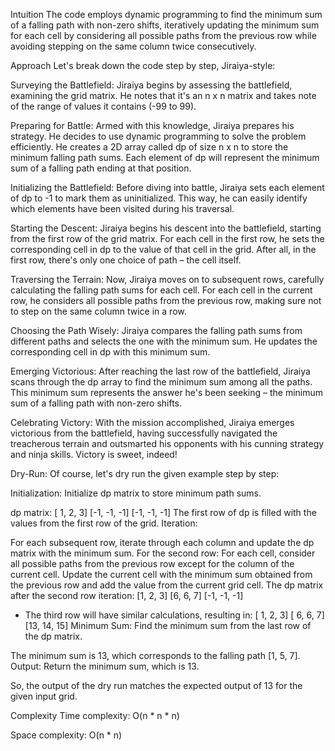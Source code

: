 Intuition
The code employs dynamic programming to find the minimum sum of a falling path with non-zero shifts, iteratively updating the minimum sum for each cell by considering all possible paths from the previous row while avoiding stepping on the same column twice consecutively.

Approach
Let's break down the code step by step, Jiraiya-style:

Surveying the Battlefield: Jiraiya begins by assessing the battlefield, examining the grid matrix. He notes that it's an n x n matrix and takes note of the range of values it contains (-99 to 99).

Preparing for Battle: Armed with this knowledge, Jiraiya prepares his strategy. He decides to use dynamic programming to solve the problem efficiently. He creates a 2D array called dp of size n x n to store the minimum falling path sums. Each element of dp will represent the minimum sum of a falling path ending at that position.

Initializing the Battlefield: Before diving into battle, Jiraiya sets each element of dp to -1 to mark them as uninitialized. This way, he can easily identify which elements have been visited during his traversal.

Starting the Descent: Jiraiya begins his descent into the battlefield, starting from the first row of the grid matrix. For each cell in the first row, he sets the corresponding cell in dp to the value of that cell in the grid. After all, in the first row, there's only one choice of path – the cell itself.

Traversing the Terrain: Now, Jiraiya moves on to subsequent rows, carefully calculating the falling path sums for each cell. For each cell in the current row, he considers all possible paths from the previous row, making sure not to step on the same column twice in a row.

Choosing the Path Wisely: Jiraiya compares the falling path sums from different paths and selects the one with the minimum sum. He updates the corresponding cell in dp with this minimum sum.

Emerging Victorious: After reaching the last row of the battlefield, Jiraiya scans through the dp array to find the minimum sum among all the paths. This minimum sum represents the answer he's been seeking – the minimum sum of a falling path with non-zero shifts.

Celebrating Victory: With the mission accomplished, Jiraiya emerges victorious from the battlefield, having successfully navigated the treacherous terrain and outsmarted his opponents with his cunning strategy and ninja skills. Victory is sweet, indeed!

Dry-Run:
Of course, let's dry run the given example step by step:

Initialization: Initialize dp matrix to store minimum path sums.

dp matrix:
  [ 1, 2, 3]
  [-1, -1, -1]
  [-1, -1, -1]
The first row of dp is filled with the values from the first row of the grid.
Iteration:

For each subsequent row, iterate through each column and update the dp matrix with the minimum sum.
For the second row:
For each cell, consider all possible paths from the previous row except for the column of the current cell.
Update the current cell with the minimum sum obtained from the previous row and add the value from the current grid cell.
The dp matrix after the second row iteration:
 [1, 2, 3]
 [6, 6, 7]
 [-1, -1, -1]
- The third row will have similar calculations, resulting in:
 [ 1,  2,  3]
 [ 6,  6,  7]
 [13, 14, 15]
Minimum Sum: Find the minimum sum from the last row of the dp matrix.

The minimum sum is 13, which corresponds to the falling path [1, 5, 7].
Output: Return the minimum sum, which is 13.

So, the output of the dry run matches the expected output of 13 for the given input grid.

Complexity
Time complexity: O(n * n * n)

Space complexity: O(n * n)

